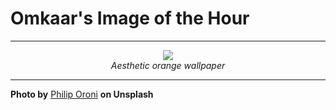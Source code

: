 # Omkaar's Image of the Hour

---

<div align="center">

<a href="https://unsplash.com/photos/orange-and-black-ribbons-float-in-a-dark-space-WlYOkRB5EcA">
  <img src="https://images.unsplash.com/photo-1749248120469-c41bf8471a48?crop=entropy&cs=tinysrgb&fit=max&fm=jpg&ixid=M3w3NjA2Nzh8MHwxfHJhbmRvbXx8fHx8fHx8fDE3NTIwNTE2MDB8&ixlib=rb-4.1.0&q=80&w=1080" style="max-width:100%; height:auto;">
</a>

<br>
<i>Aesthetic orange wallpaper</i>

</div>

---

**Photo by** [Philip Oroni](https://unsplash.com/@philipsfuture) **on Unsplash**
